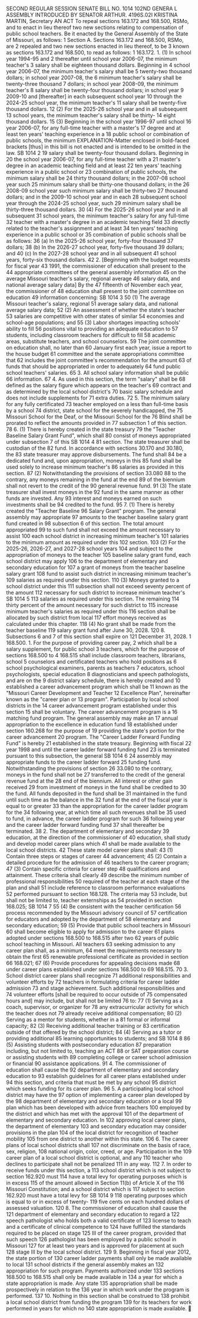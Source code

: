 SECOND REGULAR SESSION
SENATE BILL NO. 1014
102ND GENERA L ASSEMBLY
INTRODUCED BY SENATOR ARTHUR.
4196S.02I KRISTINA MARTIN, Secretary
AN ACT
To repeal sections 163.172 and 168.500, RSMo, and to enact in lieu thereof two new sections
relating to compensation of public school teachers.
Be it enacted by the General Assembly of the State of Missouri, as follows:
1 Section A. Sections 163.172 and 168.500, RSMo, are
2 repealed and two new sections enacted in lieu thereof, to be
3 known as sections 163.172 and 168.500, to read as follows:
1 163.172. 1. (1) In school year 1994-95 and
2 thereafter until school year 2006-07, the minimum teacher's
3 salary shall be eighteen thousand dollars. Beginning in
4 school year 2006-07, the minimum teacher's salary shall be
5 twenty-two thousand dollars; in school year 2007-08, the
6 minimum teacher's salary shall be twenty-three thousand
7 dollars; in school year 2008-09, the minimum teacher's
8 salary shall be twenty-four thousand dollars; in school year
9 2009-10 and [thereafter] in each subsequent school year
10 through the 2024-25 school year, the minimum teacher's
11 salary shall be twenty-five thousand dollars.
12 (2) For the 2025-26 school year and in all subsequent
13 school years, the minimum teacher's salary shall be thirty-
14 eight thousand dollars.
15 (3) Beginning in the school year 1996-97 until school
16 year 2006-07, for any full-time teacher with a master's
17 degree and at least ten years' teaching experience in a
18 public school or combination of public schools, the minimum
EXPLANATION-Matter enclosed in bold-faced brackets [thus] in this bill is not enacted
and is intended to be omitted in the law.
SB 1014 2
19 salary shall be twenty-four thousand dollars. Beginning in
20 the school year 2006-07, for any full-time teacher with a
21 master's degree in an academic teaching field and at least
22 ten years' teaching experience in a public school or
23 combination of public schools, the minimum salary shall be
24 thirty thousand dollars; in the 2007-08 school year such
25 minimum salary shall be thirty-one thousand dollars; in the
26 2008-09 school year such minimum salary shall be thirty-two
27 thousand dollars; and in the 2009-10 school year and in each
28 subsequent school year through the 2024-25 school year, such
29 minimum salary shall be thirty-three thousand dollars.
30 (4) For the 2025-26 school year and in all subsequent
31 school years, the minimum teacher's salary for any full-time
32 teacher with a master's degree in an academic teaching field
33 directly related to the teacher's assignment and at least
34 ten years' teaching experience in a public school or
35 combination of public schools shall be as follows:
36 (a) In the 2025-26 school year, forty-four thousand
37 dollars;
38 (b) In the 2026-27 school year, forty-five thousand
39 dollars; and
40 (c) In the 2027-28 school year and in all subsequent
41 school years, forty-six thousand dollars.
42 2. [Beginning with the budget requests for fiscal year
43 1991, the commissioner of education shall present to the
44 appropriate committees of the general assembly information
45 on the average Missouri teacher's salary, regional average
46 salary data, and national average salary data] By the
47 fifteenth of November each year, the commissioner of
48 education shall present to the joint committee on education
49 information concerning:
SB 1014 3
50 (1) The average Missouri teacher's salary, regional
51 average salary data, and national average salary data;
52 (2) An assessment of whether the state's teacher
53 salaries are competitive with other states of similar
54 economies and school-age populations; and
55 (3) Labor shortages impacting schools' ability to fill
56 positions vital to providing an adequate education to
57 students, including classroom teachers for difficult to fill
58 academic areas, substitute teachers, and school counselors.
59 The joint committee on education shall, no later than
60 January first each year, issue a report to the house budget
61 committee and the senate appropriations committee that
62 includes the joint committee's recommendation for the amount
63 of funds that should be appropriated in order to adequately
64 fund public school teachers' salaries.
65 3. All school salary information shall be public
66 information.
67 4. As used in this section, the term "salary" shall be
68 defined as the salary figure which appears on the teacher's
69 contract and as determined by the local school district's
70 basic salary schedule and does not include supplements for
71 extra duties.
72 5. The minimum salary for any fully certificated
73 teacher employed on a less than full-time basis by a school
74 district, state school for the severely handicapped, the
75 Missouri School for the Deaf, or the Missouri School for the
76 Blind shall be prorated to reflect the amounts provided in
77 subsection 1 of this section.
78 6. (1) There is hereby created in the state treasury
79 the "Teacher Baseline Salary Grant Fund", which shall
80 consist of moneys appropriated under subsection 7 of this
SB 1014 4
81 section. The state treasurer shall be custodian of the
82 fund. In accordance with sections 30.170 and 30.180, the
83 state treasurer may approve disbursements. The fund shall
84 be a dedicated fund and, upon appropriation, moneys in this
85 fund shall be used solely to increase minimum teacher's
86 salaries as provided in this section.
87 (2) Notwithstanding the provisions of section 33.080
88 to the contrary, any moneys remaining in the fund at the end
89 of the biennium shall not revert to the credit of the
90 general revenue fund.
91 (3) The state treasurer shall invest moneys in the
92 fund in the same manner as other funds are invested. Any
93 interest and moneys earned on such investments shall be
94 credited to the fund.
95 7. (1) There is hereby created the "Teacher Baseline
96 Salary Grant" program. The general assembly may appropriate
97 amounts to the teacher baseline salary grant fund created in
98 subsection 6 of this section. The total amount appropriated
99 to such fund shall not exceed the amount necessary to assist
100 each school district in increasing minimum teacher's
101 salaries to the minimum amount as required under this
102 section.
103 (2) For the 2025-26, 2026-27, and 2027-28 school years
104 and subject to the appropriation of moneys to the teacher
105 baseline salary grant fund, each school district may apply
106 to the department of elementary and secondary education for
107 a grant of moneys from the teacher baseline salary grant
108 fund to assist such district in increasing minimum teacher's
109 salaries as required under this section.
110 (3) Moneys granted to a school district under this
111 subsection shall not exceed seventy percent of the amount
112 necessary for such district to increase minimum teacher's
SB 1014 5
113 salaries as required under this section. The remaining
114 thirty percent of the amount necessary for such district to
115 increase minimum teacher's salaries as required under this
116 section shall be allocated by such district from local
117 effort moneys received as calculated under this chapter.
118 (4) No grant shall be made from the teacher baseline
119 salary grant fund after June 30, 2028.
120 8. Subsections 6 and 7 of this section shall expire on
121 December 31, 2028.
1 168.500. 1. For the purpose of providing career pay,
2 which shall be a salary supplement, for public school
3 teachers, which for the purpose of sections 168.500 to
4 168.515 shall include classroom teachers, librarians, school
5 counselors and certificated teachers who hold positions as
6 school psychological examiners, parents as teachers
7 educators, school psychologists, special education
8 diagnosticians and speech pathologists, and are on the
9 district salary schedule, there is hereby created and
10 established a career advancement program which shall be
11 known as the "Missouri Career Development and Teacher
12 Excellence Plan", hereinafter known as the "career plan or
13 program". Participation by local school districts in the
14 career advancement program established under this section
15 shall be voluntary. The career advancement program is a
16 matching fund program. The general assembly may make an
17 annual appropriation to the excellence in education fund
18 established under section 160.268 for the purpose of
19 providing the state's portion for the career advancement
20 program. The "Career Ladder Forward Funding Fund" is hereby
21 established in the state treasury. Beginning with fiscal
22 year 1998 and until the career ladder forward funding fund
23 is terminated pursuant to this subsection, the general
SB 1014 6
24 assembly may appropriate funds to the career ladder forward
25 funding fund. Notwithstanding the provisions of section
26 33.080 to the contrary, moneys in the fund shall not be
27 transferred to the credit of the general revenue fund at the
28 end of the biennium. All interest or other gain received
29 from investment of moneys in the fund shall be credited to
30 the fund. All funds deposited in the fund shall be
31 maintained in the fund until such time as the balance in the
32 fund at the end of the fiscal year is equal to or greater
33 than the appropriation for the career ladder program for the
34 following year, at which time all such revenues shall be
35 used to fund, in advance, the career ladder program for such
36 following year and the career ladder forward funding fund
37 shall thereafter be terminated.
38 2. The department of elementary and secondary
39 education, at the direction of the commissioner of
40 education, shall study and develop model career plans which
41 shall be made available to the local school districts.
42 These state model career plans shall:
43 (1) Contain three steps or stages of career
44 advancement;
45 (2) Contain a detailed procedure for the admission of
46 teachers to the career program;
47 (3) Contain specific criteria for career step
48 qualifications and attainment. These criteria shall clearly
49 describe the minimum number of professional responsibilities
50 required of the teacher at each stage of the plan and shall
51 include reference to classroom performance evaluations
52 performed pursuant to section 168.128. The criteria may
53 include, but shall not be limited to, teacher externships as
54 provided in section 168.025;
SB 1014 7
55 (4) Be consistent with the teacher certification
56 process recommended by the Missouri advisory council of
57 certification for educators and adopted by the department of
58 elementary and secondary education;
59 (5) Provide that public school teachers in Missouri
60 shall become eligible to apply for admission to the career
61 plans adopted under sections 168.500 to 168.515 after two
62 years of public school teaching in Missouri. All teachers
63 seeking admission to any career plan shall, as a minimum,
64 meet the requirements necessary to obtain the first
65 renewable professional certificate as provided in section
66 168.021;
67 (6) Provide procedures for appealing decisions made
68 under career plans established under sections 168.500 to
69 168.515.
70 3. School district career plans shall recognize
71 additional responsibilities and volunteer efforts by
72 teachers in formulating criteria for career ladder admission
73 and stage achievement. Such additional responsibilities and
74 volunteer efforts [shall be required to occur outside of
75 compensated hours and] may include, but shall not be limited
76 to:
77 (1) Serving as a coach, supervisor, or organizer for
78 any extracurricular activity for which the teacher does not
79 already receive additional compensation;
80 (2) Serving as a mentor for students, whether in a
81 formal or informal capacity;
82 (3) Receiving additional teacher training or
83 certification outside of that offered by the school district;
84 (4) Serving as a tutor or providing additional
85 learning opportunities to students; and
SB 1014 8
86 (5) Assisting students with postsecondary education
87 preparation including, but not limited to, teaching an ACT
88 or SAT preparation course or assisting students with
89 completing college or career school admission or financial
90 assistance applications.
91 4. The commissioner of education shall cause the
92 department of elementary and secondary education to
93 establish guidelines for all career plans established under
94 this section, and criteria that must be met by any school
95 district which seeks funding for its career plan.
96 5. A participating local school district may have the
97 option of implementing a career plan developed by the
98 department of elementary and secondary education or a local
99 plan which has been developed with advice from teachers
100 employed by the district and which has met with the approval
101 of the department of elementary and secondary education. In
102 approving local career plans, the department of elementary
103 and secondary education may consider provisions in the plan
104 of the local district for recognition of teacher mobility
105 from one district to another within this state.
106 6. The career plans of local school districts shall
107 not discriminate on the basis of race, sex, religion,
108 national origin, color, creed, or age. Participation in the
109 career plan of a local school district is optional, and any
110 teacher who declines to participate shall not be penalized
111 in any way.
112 7. In order to receive funds under this section, a
113 school district which is not subject to section 162.920 must
114 have a total levy for operating purposes which is in excess
115 of the amount allowed in Section 11(b) of Article X of the
116 Missouri Constitution; and a school district which is
117 subject to section 162.920 must have a total levy for
SB 1014 9
118 operating purposes which is equal to or in excess of twenty-
119 five cents on each hundred dollars of assessed valuation.
120 8. The commissioner of education shall cause the
121 department of elementary and secondary education to regard a
122 speech pathologist who holds both a valid certificate of
123 license to teach and a certificate of clinical competence to
124 have fulfilled the standards required to be placed on stage
125 III of the career program, provided that such speech
126 pathologist has been employed by a public school in Missouri
127 for at least two years and is approved for placement at such
128 stage III by the local school district.
129 9. Beginning in fiscal year 2012, the state portion of
130 career ladder payments shall only be made available to local
131 school districts if the general assembly makes an
132 appropriation for such program. Payments authorized under
133 sections 168.500 to 168.515 shall only be made available in
134 a year for which a state appropriation is made. Any state
135 appropriation shall be made prospectively in relation to the
136 year in which work under the program is performed.
137 10. Nothing in this section shall be construed to
138 prohibit a local school district from funding the program
139 for its teachers for work performed in years for which no
140 state appropriation is made available.
